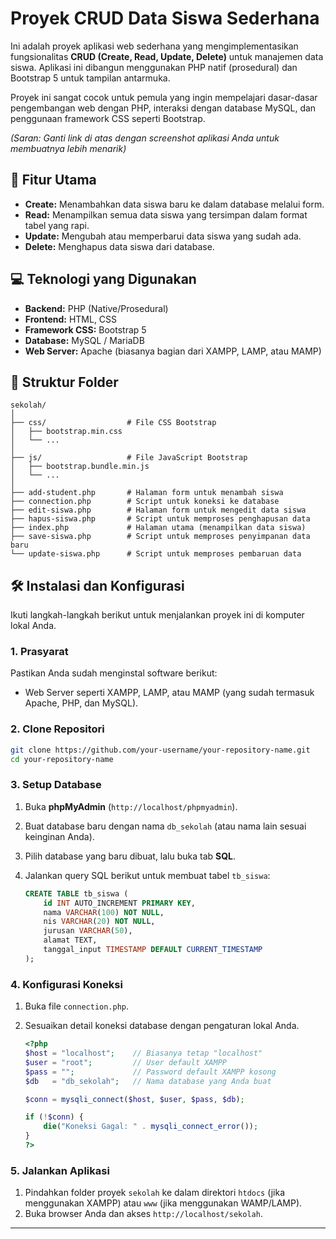 # Proyek CRUD Data Siswa Sederhana

Ini adalah proyek aplikasi web sederhana yang mengimplementasikan fungsionalitas **CRUD (Create, Read, Update, Delete)** untuk manajemen data siswa. Aplikasi ini dibangun menggunakan PHP natif (prosedural) dan Bootstrap 5 untuk tampilan antarmuka.

Proyek ini sangat cocok untuk pemula yang ingin mempelajari dasar-dasar pengembangan web dengan PHP, interaksi dengan database MySQL, dan penggunaan framework CSS seperti Bootstrap.

  
*(Saran: Ganti link di atas dengan screenshot aplikasi Anda untuk membuatnya lebih menarik)*

## 🚀 Fitur Utama

  - **Create:** Menambahkan data siswa baru ke dalam database melalui form.
  - **Read:** Menampilkan semua data siswa yang tersimpan dalam format tabel yang rapi.
  - **Update:** Mengubah atau memperbarui data siswa yang sudah ada.
  - **Delete:** Menghapus data siswa dari database.

## 💻 Teknologi yang Digunakan

  - **Backend:** PHP (Native/Prosedural)
  - **Frontend:** HTML, CSS
  - **Framework CSS:** Bootstrap 5
  - **Database:** MySQL / MariaDB
  - **Web Server:** Apache (biasanya bagian dari XAMPP, LAMP, atau MAMP)

## 📂 Struktur Folder

```
sekolah/
│
├── css/                  # File CSS Bootstrap
│   ├── bootstrap.min.css
│   └── ...
│
├── js/                   # File JavaScript Bootstrap
│   ├── bootstrap.bundle.min.js
│   └── ...
│
├── add-student.php       # Halaman form untuk menambah siswa
├── connection.php        # Script untuk koneksi ke database
├── edit-siswa.php        # Halaman form untuk mengedit data siswa
├── hapus-siswa.php       # Script untuk memproses penghapusan data
├── index.php             # Halaman utama (menampilkan data siswa)
├── save-siswa.php        # Script untuk memproses penyimpanan data baru
└── update-siswa.php      # Script untuk memproses pembaruan data
```

## 🛠️ Instalasi dan Konfigurasi

Ikuti langkah-langkah berikut untuk menjalankan proyek ini di komputer lokal Anda.

### 1\. Prasyarat

Pastikan Anda sudah menginstal software berikut:

  - Web Server seperti XAMPP, LAMP, atau MAMP (yang sudah termasuk Apache, PHP, dan MySQL).

### 2\. Clone Repositori

```bash
git clone https://github.com/your-username/your-repository-name.git
cd your-repository-name
```

### 3\. Setup Database

1.  Buka **phpMyAdmin** (`http://localhost/phpmyadmin`).

2.  Buat database baru dengan nama `db_sekolah` (atau nama lain sesuai keinginan Anda).

3.  Pilih database yang baru dibuat, lalu buka tab **SQL**.

4.  Jalankan query SQL berikut untuk membuat tabel `tb_siswa`:

    ```sql
    CREATE TABLE tb_siswa (
        id INT AUTO_INCREMENT PRIMARY KEY,
        nama VARCHAR(100) NOT NULL,
        nis VARCHAR(20) NOT NULL,
        jurusan VARCHAR(50),
        alamat TEXT,
        tanggal_input TIMESTAMP DEFAULT CURRENT_TIMESTAMP
    );
    ```

### 4\. Konfigurasi Koneksi

1.  Buka file `connection.php`.

2.  Sesuaikan detail koneksi database dengan pengaturan lokal Anda.

    ```php
    <?php
    $host = "localhost";    // Biasanya tetap "localhost"
    $user = "root";         // User default XAMPP
    $pass = "";             // Password default XAMPP kosong
    $db   = "db_sekolah";   // Nama database yang Anda buat

    $conn = mysqli_connect($host, $user, $pass, $db);

    if (!$conn) {
        die("Koneksi Gagal: " . mysqli_connect_error());
    }
    ?>
    ```

### 5\. Jalankan Aplikasi

1.  Pindahkan folder proyek `sekolah` ke dalam direktori `htdocs` (jika menggunakan XAMPP) atau `www` (jika menggunakan WAMP/LAMP).
2.  Buka browser Anda dan akses `http://localhost/sekolah`.

-----

